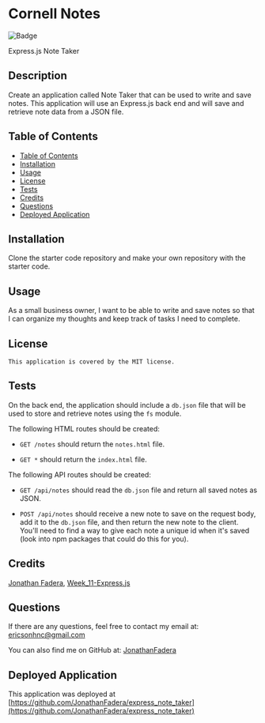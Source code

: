 # Cornell Notes

![Badge](https://img.shields.io/badge/License-MIT-blue.svg)

Express.js Note Taker 

## Description 
Create an application called Note Taker that can be used to write and save notes. This application will use an Express.js back end and will save and retrieve note data from a JSON file.

## Table of Contents 
  - [Table of Contents](#table-of-contents)
  - [Installation](#installation)
  - [Usage](#usage)
  - [License](#license)
  - [Tests](#tests)
  - [Credits](#credits)
  - [Questions](#questions)
  - [Deployed Application](#deployed-application)

## Installation
Clone the starter code repository and make your own repository with the starter code.

## Usage
As a small business owner, I want to be able to write and save notes so that I can organize my thoughts and keep track of tasks I need to complete.

## License
    This application is covered by the MIT license.

## Tests
On the back end, the application should include a `db.json` file that will be used to store and retrieve notes using the `fs` module.

The following HTML routes should be created:

* `GET /notes` should return the `notes.html` file.

* `GET *` should return the `index.html` file.

The following API routes should be created:

* `GET /api/notes` should read the `db.json` file and return all saved notes as JSON.

* `POST /api/notes` should receive a new note to save on the request body, add it to the `db.json` file, and then return the new note to the client. You'll need to find a way to give each note a unique id when it's saved (look into npm packages that could do this for you).


## Credits
[Jonathan Fadera](https://github.com/JonathanFadera), [Week_11-Express.js](https://ucb.bootcampcontent.com/UCB-Coding-Bootcamp/UCB-VIRT-FSF-PT-01-2023-U-LOLC/-/tree/main/Week_11-Express)

## Questions
If there are any questions, feel free to contact my email at: ericsonhnc@gmail.com

You can also find me on GitHub at: [JonathanFadera](https://www.github.com/JonathanFadera)

## Deployed Application
This application was deployed at [https://github.com/JonathanFadera/express_note_taker](https://github.com/JonathanFadera/express_note_taker)
